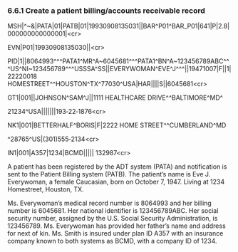 ### 6.6.1 Create a patient billing/accounts receivable record

MSH|^~\&|PATA|01|PATB|01|19930908135031||BAR^P01^BAR_P01|641|P|2.8|\
000000000000001|&lt;cr>

EVN|P01|19930908135030||&lt;cr>

PID|1||8064993^^^PATA1^MR^A~6045681^^^PATA1^BN^A~123456789ABC^^^US^NI~123456789^^^USSSA^SS||EVERYWOMAN^EVE^J^^^||19471007|F||1|22220018 HOMESTREET^^HOUSTON^TX^77030^USA|HAR||||S||6045681&lt;cr>

GT1|001||JOHNSON^SAM^J||1111 HEALTHCARE DRIVE^^BALTIMORE^MD^

21234^USA|||||||193‑22‑1876&lt;cr>

NK1|001|BETTERHALF^BORIS|F|2222 HOME STREET^^CUMBERLAND^MD

^28765^US|(301)555‑2134&lt;cr>

IN1|001|A357|1234|BCMD||||| 132987&lt;cr>

A patient has been registered by the ADT system (PATA) and notification is sent to the Patient Billing system (PATB). The patient’s name is Eve J. Everywoman, a female Caucasian, born on October 7, 1947. Living at 1234 Homestreet, Houston, TX.

Ms. Everywoman’s medical record number is 8064993 and her billing number is 6045681. Her national identifier is 123456789ABC. Her social security number, assigned by the U.S. Social Security Administration, is 123456789. Ms. Everywoman has provided her father’s name and address for next of kin. Ms. Smith is insured under plan ID A357 with an insurance company known to both systems as BCMD, with a company ID of 1234.
